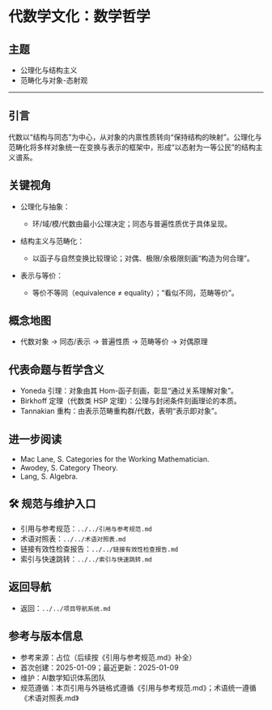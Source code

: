 # 代数学文化：数学哲学

## 主题

- 公理化与结构主义
- 范畴化与对象-态射观

---

## 引言

代数以“结构与同态”为中心，从对象的内禀性质转向“保持结构的映射”。公理化与范畴化将多样对象统一在变换与表示的框架中，形成“以态射为一等公民”的结构主义谱系。

## 关键视角

- 公理化与抽象：
  - 环/域/模/代数由最小公理决定；同态与普遍性质优于具体呈现。

- 结构主义与范畴化：
  - 以函子与自然变换比较理论；对偶、极限/余极限刻画“构造为何合理”。

- 表示与等价：
  - 等价不等同（equivalence ≠ equality）；“看似不同，范畴等价”。

## 概念地图

- 代数对象 → 同态/表示 → 普遍性质 → 范畴等价 → 对偶原理

## 代表命题与哲学含义

- Yoneda 引理：对象由其 Hom-函子刻画，彰显“通过关系理解对象”。
- Birkhoff 定理（代数类 HSP 定理）：公理与封闭条件刻画理论的本质。
- Tannakian 重构：由表示范畴重构群/代数，表明“表示即对象”。

## 进一步阅读

- Mac Lane, S. Categories for the Working Mathematician.
- Awodey, S. Category Theory.
- Lang, S. Algebra.

## 🛠️ 规范与维护入口

- 引用与参考规范：`../../引用与参考规范.md`
- 术语对照表：`../../术语对照表.md`
- 链接有效性检查报告：`../../链接有效性检查报告.md`
- 索引与快速跳转：`../../索引与快速跳转.md`

## 返回导航

- 返回：`../../项目导航系统.md`

## 参考与版本信息

- 参考来源：占位（后续按《引用与参考规范.md》补全）
- 首次创建：2025-01-09；最近更新：2025-01-09
- 维护：AI数学知识体系团队
- 规范遵循：本页引用与外链格式遵循《引用与参考规范.md》；术语统一遵循《术语对照表.md》
